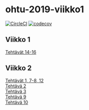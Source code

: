 # ohtu-2019-viikko1

[![CircleCI](https://circleci.com/gh/qubelka/ohtu-2019-viikko1.svg?style=svg)](https://circleci.com/gh/qubelka/ohtu-2019-viikko1)
[![codecov](https://codecov.io/gh/qubelka/ohtu-2019-viikko1/branch/master/graph/badge.svg?token=Pr3dBin7lA)](https://codecov.io/gh/qubelka/ohtu-2019-viikko1)

## Viikko 1

[Tehtävät 14-16](https://github.com/qubelka/ohtu-tehtavat/tree/master/viikko1)

## Viikko 2
[Tehtävät 1, 7-8, 12](https://github.com/qubelka/ohtu-tehtavat/tree/master/viikko2)  
[Tehtävä 2](https://github.com/qubelka/ohtu-2019-viikko1/tree/master/src/main/java)  
[Tehtävä 3](https://github.com/qubelka/ohtu-2019-viikko1/blob/master/.codeclimate.yml)  
[Tehtävä 9](https://github.com/qubelka/ohtu-tehtavat/commit/acfc11bb82a37e1da902e5c23fffd9b10a7d98f9)  
[Tehtävä 10](https://github.com/qubelka/ohtu-tehtavat/commit/e06a8d6ac8754adea3c80ead2b04586e02db7c03)